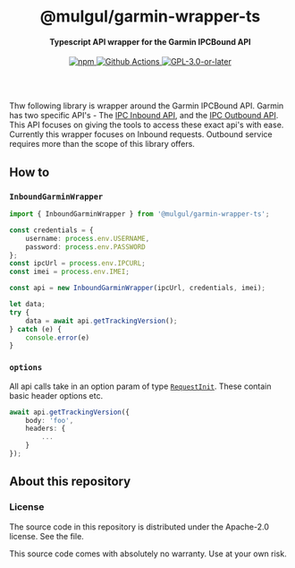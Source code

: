 <br /><br />

<div align="center">
  <h1 align="center">@mulgul/garmin-wrapper-ts</h1>
  <h4 align="center"> Typescript API wrapper for the Garmin IPCBound API </h4>
  <p align="center">
    <a href="https://www.npmjs.com/package/@mulgul/garmin-wrapper-ts">
      <img alt="npm" src="https://img.shields.io/npm/v/@mulgul/garmin-wrapper-ts" />
    </a>
    <a href="https://github.com/mulgul/Garmin-Wrapper-TS/actions">
      <img alt="Github Actions" src="https://github.com/mulgul/Garmin-Wrapper-TS/workflows/pr/badge.svg" />
    </a>
    <a href="https://github.com/mulgul/Garmin-Wrapper-TS/blob/main/LICENSE">
      <img alt="GPL-3.0-or-later" src="https://img.shields.io/npm/l/@mulgul/garmin-wrapper-ts" />
    </a>
  </p>
</div>

<br /><br />

Thw following library is wrapper around the Garmin IPCBound API. Garmin has two specific API's - The [IPC Inbound API](https://developer.garmin.com/inReach/IPC_Inbound.pdf), and the [IPC Outbound API](https://developer.garmin.com/inReach/IPC_Outbound.pdf). This API focuses on giving the tools to access these exact api's with ease. Currently this wrapper focuses on Inbound requests. Outbound service requires more than the scope of this library offers. 

## How to

### `InboundGarminWrapper`

```typescript
import { InboundGarminWrapper } from '@mulgul/garmin-wrapper-ts';

const credentials = {
    username: process.env.USERNAME,
    password: process.env.PASSWORD
};
const ipcUrl = process.env.IPCURL;
const imei = process.env.IMEI;

const api = new InboundGarminWrapper(ipcUrl, credentials, imei);

let data;
try {
    data = await api.getTrackingVersion();
} catch (e) {
    console.error(e)
}
```

### `options`

All api calls take in an option param of type [`RequestInit`](https://microsoft.github.io/PowerBI-JavaScript/interfaces/_node_modules_typedoc_node_modules_typescript_lib_lib_dom_d_.requestinit.html). These contain basic header options etc.

```typescript
await api.getTrackingVersion({
    body: 'foo',
    headers: {
        ...
    }
});
```

## About this repository

### License

The source code in this repository is distributed under the Apache-2.0 license. See the <LICENSE> file.

This source code comes with absolutely no warranty. Use at your own risk.
